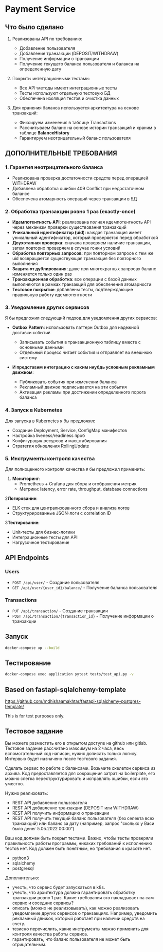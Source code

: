 # Payment Service

## Что было сделано

1. Реализованы API по требованию:
   - Добавление пользователя
   - Добавление транзакции (DEPOSIT/WITHDRAW)
   - Получение информации о транзакции
   - Получение текущего баланса пользователя и баланса на определенную дату

2. Покрыты интеграционными тестами:
   - Все API-методы имеют интеграционные тесты
   - Тесты используют отдельную тестовую БД
   - Обеспечена изоляция тестов и очистка данных

3. Для хранения баланса используется архитектура на основе транзакций:
   - Фиксируем изменения в таблице Transactions
   - Рассчитываем баланс на основе истории транзакций и храним в таблице **BalanceHistory**
   - Гарантируем неотрицательный баланс пользователя

## ДОПОЛНИТЕЛЬНЫЕ ТРЕБОВАНИЯ

### 1. Гарантия неотрицательного баланса

- Реализована проверка достаточности средств перед операцией WITHDRAW
- Добавлена обработка ошибки 409 Conflict при недостаточном балансе
- Обеспечена атомарность операций через транзакции в БД

### 2. Обработка транзакции ровно 1 раз (exactly-once)

- **Идемпотентность API**: реализована полная идемпотентность API через механизм проверки существования транзакций
- **Уникальный идентификатор (uid)**: каждая транзакция имеет уникальный идентификатор, который проверяется перед обработкой
- **Двухэтапная проверка**: сначала проверяем наличие транзакции, затем повторно проверяем в случае гонки условий
- **Обработка повторных запросов**: при повторном запросе с тем же uid возвращается существующая транзакция без повторного выполнения
- **Защита от дублирования**: даже при многократных запросах баланс изменяется только один раз
- **Транзакционная обработка**: все операции с базой данных выполняются в рамках транзакций для обеспечения атомарности
- **Тестовое покрытие**: добавлены тесты, подтверждающие правильную работу идемпотентности

### 3. Уведомление других сервисов

Я бы предложил следующий подход для уведомления других сервисов:

- **Outbox Pattern**: использовать паттерн Outbox для надежной доставки событий
  - Записывать события в транзакционную таблицу вместе с основными данными
  - Отдельный процесс читает события и отправляет во внешнюю систему

- **И представим интеграцию с каким ниубдь условным рекламным движком**:
  - Публиковать события при изменении баланса
  - Рекламный движок подписывается на эти события
  - Активация рекламы при достижении определенного порога баланса

### 4. Запуск в Kubernetes

Для запуска в Kubernetes я бы предложил:
- Создание Deployment, Service, ConfigMap манифестов
- Настройка liveness/readiness проб
- Конфигурация ресурсов и масштабирования
- Стратегия обновления RollingUpdate

### 5. Инструменты контроля качества

Для полноценного контроля качества я бы предложил применить:

1. **Мониторинг**:
   - Prometheus + Grafana для сбора и отображения метрик
   - Метрики: latency, error rate, throughput, database connections

2**Логирование**:
   - ELK стек для централизованного сбора и анализа логов
   - Структурированные JSON-логи с correlation ID

3**Тестирование**:
   - Unit-тесты для бизнес-логики
   - Интеграционные тесты для API
   - Нагрузочное тестирование

## API Endpoints

### Users
- `POST /api/user/` - Создание пользователя
- `GET /api/user/{user_id}/balance/` - Получение баланса пользователя

### Transactions
- `PUT /api/transaction/` - Создание транзакции
- `POST /api/transaction/{transaction_id}` - Получение информации о транзакции

## Запуск

```bash
docker-compose up --build
```

## Тестирование

```bash
docker-compose exec application pytest tests/test_api.py -v
```

## Based on fastapi-sqlalchemy-template

https://github.com/mdhishaamakhtar/fastapi-sqlalchemy-postgres-template/

This is for test purposes only.


## Тестовое задание
Вы можете разместить его в открытом доступе на github или gitlab. Тестовое задание рассчитано максимум на 2 часа, весь вспомогательный код написан, нужно дописать только логику. Интервью будет назначено после тестового задания.

Сделать сервис по работе с балансами. Возьмите скелетон сервиса из архива.
Код предоставляется для сокращения затрат на boilerplate, его можно слегка переструктурировать и исправлять ошибки, если это уместно.

Нужно реализовать:

* REST API добавление пользователя
* REST API добавление транзакции (DEPOSIT или WITHDRAW)
* REST API получить информацию о транзакции
* REST API получить текущий баланс пользователя (без селекта всех транзакций) или баланс за дату (например, запрос "сколько у Васи было денег 5.05.2022 00:00")

Ваш код должен быть покрыт тестами.
Важно, чтобы тесты проверяли правильность работы программы, никаких требований к исполнению тестов нет. Код должен быть понятным, но требования к красоте нет.

* python3
* sqlalchemy
* postgresql

Дополнительно:
* учесть, что сервис будет запускаться в k8s.
* учесть, что архитектура должна гарантировать обработку транзакции ровно 1 раз. Какие требования это накладывает на сам сервис и соседние сервисы?
* описать (можно не реализовывать), как можно реализовать уведомление других сервисов о транзакциях. Например, уведомить рекламный движок, который работает при наличии средств на счету.
* тезисно перечислить, какие инструменты можно применить для контроля качества работы сервиса.
* гарантировать, что баланс пользователя не может быть отрицательным.

